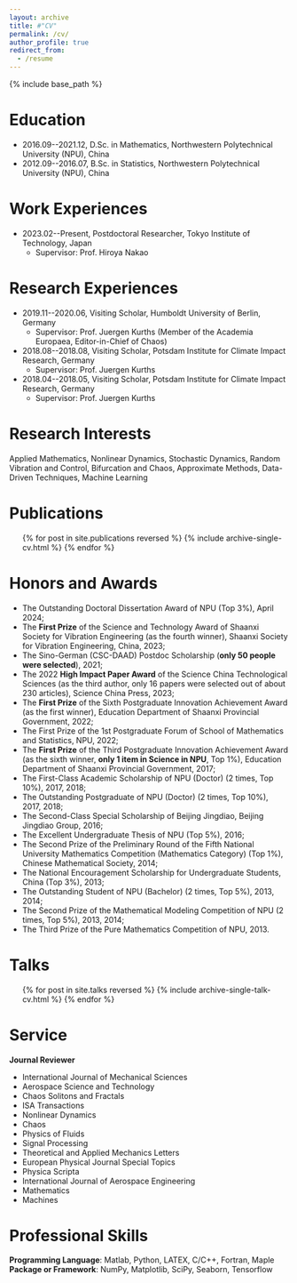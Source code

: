 ```yaml
---
layout: archive
title: #"CV"
permalink: /cv/
author_profile: true
redirect_from:
  - /resume
---
```


{% include base_path %}

Education
======
* 2016.09--2021.12, D.Sc. in Mathematics, Northwestern Polytechnical University (NPU), China
* 2012.09--2016.07, B.Sc. in Statistics, Northwestern Polytechnical University (NPU), China

Work Experiences
======
* 2023.02--Present, Postdoctoral Researcher, Tokyo Institute of Technology, Japan
  * Supervisor: Prof. Hiroya Nakao
  
Research Experiences
======
* 2019.11--2020.06, Visiting Scholar, Humboldt University of Berlin, Germany
  * Supervisor: Prof. Juergen Kurths (Member of the Academia Europaea, Editor-in-Chief of Chaos)
* 2018.08--2018.08, Visiting Scholar, Potsdam Institute for Climate Impact Research, Germany
  * Supervisor: Prof. Juergen Kurths
* 2018.04--2018.05, Visiting Scholar, Potsdam Institute for Climate Impact Research, Germany
  * Supervisor: Prof. Juergen Kurths

Research Interests
======
Applied Mathematics, Nonlinear Dynamics, Stochastic Dynamics, Random Vibration and Control, Bifurcation and Chaos, Approximate Methods, Data-Driven Techniques, Machine Learning

Publications
======
  <ul>{% for post in site.publications reversed %}
    {% include archive-single-cv.html %}
  {% endfor %}</ul>

Honors and Awards
======
* The Outstanding Doctoral Dissertation Award of NPU (Top 3\%), April 2024;
* The **First Prize** of the Science and Technology Award of Shaanxi Society for Vibration Engineering (as the fourth winner), Shaanxi Society for Vibration Engineering, China, 2023;
* The Sino-German (CSC-DAAD) Postdoc Scholarship (**only 50 people were selected**), 2021;
* The 2022 **High Impact Paper Award** of the Science China Technological Sciences (as the third author, only 16 papers were selected out of about 230 articles), Science China Press, 2023;
* The **First Prize** of the Sixth Postgraduate Innovation Achievement Award (as the first winner), Education Department of Shaanxi Provincial Government, 2022;
* The First Prize of the 1st Postgraduate Forum of School of Mathematics and Statistics, NPU, 2022;
* The **First Prize** of the Third Postgraduate Innovation Achievement Award (as the sixth winner, **only 1 item in Science in NPU**, Top 1%), Education Department of Shaanxi Provincial Government, 2017;
* The First-Class Academic Scholarship of NPU (Doctor) (2 times, Top 10%), 2017, 2018;
* The Outstanding Postgraduate of NPU (Doctor) (2 times, Top 10%), 2017, 2018;
* The Second-Class Special Scholarship of Beijing Jingdiao, Beijing Jingdiao Group, 2016;
* The Excellent Undergraduate Thesis of NPU (Top 5%), 2016;
* The Second Prize of the Preliminary Round of the Fifth National University Mathematics Competition (Mathematics Category) (Top 1%), Chinese Mathematical Society, 2014;
* The National Encouragement Scholarship for Undergraduate Students, China (Top 3%), 2013;
* The Outstanding Student of NPU (Bachelor) (2 times, Top 5%), 2013, 2014;
* The Second Prize of the Mathematical Modeling Competition of NPU (2 times, Top 5%), 2013, 2014;
* The Third Prize of the Pure Mathematics Competition of NPU, 2013.

Talks
======
  <ul>{% for post in site.talks reversed %}
    {% include archive-single-talk-cv.html  %}
  {% endfor %}</ul>
  
Service
======
**Journal Reviewer**
* International Journal of Mechanical Sciences
* Aerospace Science and Technology
* Chaos Solitons and Fractals
* ISA Transactions
* Nonlinear Dynamics
* Chaos
* Physics of Fluids
* Signal Processing
* Theoretical and Applied Mechanics Letters
* European Physical Journal Special Topics
* Physica Scripta
* International Journal of Aerospace Engineering
* Mathematics
* Machines

Professional Skills
======
**Programming Language**: Matlab, Python, LATEX, C/C++, Fortran, Maple
**Package or Framework**: NumPy, Matplotlib, SciPy, Seaborn, Tensorflow

